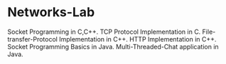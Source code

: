 # Networks-Lab

Socket Programming in C,C++.
TCP Protocol Implementation in C.
File-transfer-Protocol Implementation in C++.
HTTP Implementation in C++.
Socket Programming Basics in Java.
Multi-Threaded-Chat application in Java.
